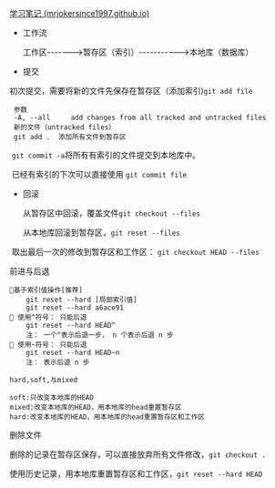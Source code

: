[学习笔记 (mrjokersince1997.github.io)](https://mrjokersince1997.github.io/My-Notes/#/其它/工具/git)

- 工作流

  工作区------->暂存区（索引）----------->本地库（数据库）

- 提交

​		初次提交，需要将新的文件先保存在暂存区（添加索引)`git add file`

```
 参数
 -A, --all     add changes from all tracked and untracked files
 新的文件（untracked files）
 git add .  添加所有文件到暂存区
```

​		`git commit -a`将所有有索引的文件提交到本地库中。

​		已经有索引的下次可以直接使用 `git commit file`

- 回滚

  从暂存区中回滚，覆盖文件`git checkout --files`

  从本地库回滚到暂存区，`git reset --files`

​	   取出最后一次的修改到暂存区和工作区： `git checkout HEAD --files`

前进与后退

```
基于索引值操作[推荐]
	git reset --hard [局部索引值]
 	git reset --hard a6ace91
 使用^符号： 只能后退
	git reset --hard HEAD^
	注： 一个^表示后退一步， n 个表示后退 n 步
 使用~符号： 只能后退
 	git reset --hard HEAD~n
	注： 表示后退 n 步  
```

```
hard,soft,与mixed

soft:只改变本地库的HEAD
mixed:改变本地库的HEAD，用本地库的head重置暂存区
hard:改变本地库的HEAD，用本地库的head重置暂存区和工作区
```

删除文件

​	删除的记录在暂存区保存，可以直接放弃所有文件修改，`git checkout .`

​	使用历史记录，用本地库重置暂存区和工作区，`git reset --hard HEAD`